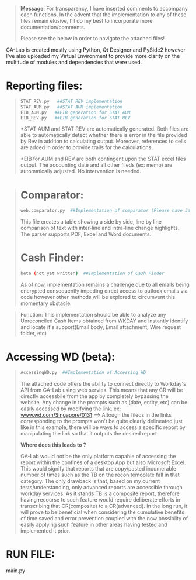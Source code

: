 

> **Message**: For transparency, I have inserted comments to accompany each functions. In the advent that the implementation to any of these files remain elusive, I'll do my best to incorporate more documentation/comments.
> 
> Please see the below in order to navigate the attached files!



GA-Lab is created mostly using Python, Qt Designer and PySide2 however I've also uploaded my Virtual Environment to provide more clarity on the multitude of modules and dependencies that were used.

# Reporting files:
> ```sh
> STAT_REV.py   ##STAT REV implementation 
> STAT_AUM.py   ##STAT AUM implementation
> EIB_AUM.py   ##EIB generation for STAT AUM 
> EIB_REV.py   ##EIB generation for STAT REV
> ```
>*STAT AUM and STAT REV are automatically generated. Both files are able to automatically detect whether there is error in the file provided by Rev in addtion to calculating output. Moreover, references to cells are added in order to provide trails for the calculations.
>
> *EIB for AUM and REV are both contingent upon the STAT excel files output. The accounting date and all other fileds (ex: memo) are automatically adjusted. No intervention is needed.

> # Comparator:
> ```sh
> web.comparator.py  ##Implementation of comparator (Please have Java installed for use)
> 
> ```
> This file creates a table showing a side by side, line by line comparison of text with inter-line and intra-line change highlights. The parser supports PDF, Excel and Word documents.
> 
>  # Cash Finder:
> ```sh
> beta (not yet written)  ##Implementation of Cash Finder 
> 
> ```
>As of now, implementation remains a challenge due to all emails being encrypted consequently impeding direct access to outlook emails via code however other methods will be explored to circumvent this momentary obstacle.  

> Function: This implementation should be able to analyze any Unreconciled Cash Items obtained from WKDAY and instantly identify and locate it's support(Email body, Email attachment, Wire request folder, etc)
> 
# Accessing WD (beta):
> ```sh
> AccessingWD.py  ##Implementation of Accessing WD
> 
> ```
> The attached code offers the ability to connect directly to Workday's API from GA-Lab using web servies. This means that any CR will be directly accessbile from the app by completely bypassing the website. Any change in the prompts such as (date, entity, etc) can be easily accessed by modifying the link. 
> ex: www.wd.com/Singapore/0131 --> Altough the fileds in the links corresponding to the prompts won't be quite clearly delineated just like in this example, there will be ways to access a specific report by manipulating the link so that it outputs the desired report.
> 
> **Where does this leads to ?** 
> 
> GA-Lab would not be the only platform capable of accessing the report within the confines of a desktop App but also Microsoft Excel. This would signify that reports that are copy/pasted inuumerable number of times such as the TB on the recon temoplate fall in that category. The only drawback is that, based on my current tests/understanding, only advanced reports are accessible through workday services. As it stands TB is a composite report, therefore having recourse to such feature would require deliberate efforts in transcribing that CR(composite) to a CR(advanced). In the long run, it will prove to be beneficial when considering the cumulative benefits of time saved and error prevention coupled with the now possiblity of easily applying such feature in other areas having tested and implemented it prior. 

# RUN FILE:
main.py



